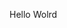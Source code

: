 Hello Wolrd







































































































































































































































































































































































































































































































































































































































































































































































































































































































































































































































































































































































































































































































































































































































































































































































































































































































































































































































































































































































































































































































































































































































































































































































































































































































































































































































































































































































































































































































































